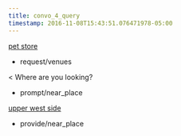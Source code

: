 ```yaml
---
title: convo_4_query
timestamp: 2016-11-08T15:43:51.076471978-05:00
---
```


[pet store](type)
* request/venues

< Where are you looking?
* prompt/near_place

[upper west side](location/place)
* provide/near_place
